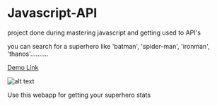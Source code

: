 # Javascript-API
project done during mastering javascript and getting used to API's

you can search for a superhero like 'batman', 'spider-man', 'ironman', 'thanos'..........

[Demo Link](https://super-hero-base.vercel.app/)




![alt text](https://github.com/Lokesh-04/Javascript-API/blob/master/demo%20image.png)

Use this webapp for getting your superhero stats
